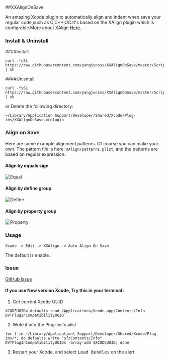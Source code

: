 ##XXAlignOnSave

An amazing Xcode plugin to automatically align and indent when save your regular code,such as C,C++,OC.It's based on the XAlign plugin which is configrable.More about XAlign [Here](https://github.com/qfish/XAlign).

### Install & Uninstall

####Install
```shell
curl -fsSL https://raw.githubusercontent.com/yangjunsss/XXAlignOnSave/master/Scripts/install.sh | sh
```
####Unisntall
```shell
curl -fsSL https://raw.githubusercontent.com/yangjunsss/XXAlignOnSave/master/Scripts/uninstall.sh | sh
```

or Delete the following directory:

```
~/Library/Application Support/Developer/Shared/Xcode/Plug-ins/XXAlignOnSave.xcplugin
```


### Align on Save

Here are some example alignment patterns. Of course you can make your own. The pattern file is here:  `XAlign/patterns.plist`, and the patterns are based on regular expression.

#### Align by equals sign
![Equal](http://qfi.sh/XAlign/images/equal.gif)

#### Align by define group
![Define](http://qfi.sh/XAlign/images/define.gif)

#### Align by property group
![Property](http://qfi.sh/XAlign/images/property.gif)

### Usage

```
Xcode -> Edit -> XXAlign -> Auto Align On Save
```
The default is enable.


### Issue  
[GitHub Issue](https://github.com/yangjunsss/XXAlignOnSave/issues)
  
#### If you use New version Xcode, Try this in your terminal : 
  
  1. Get current Xcode UUID  
  
  ```shell
  XCODEUUID=`defaults read /Applications/Xcode.app/Contents/Info DVTPlugInCompatibilityUUID`
  ```
  2. Write it into the Plug-ins's plist  
  
  ```shell
  for f in ~/Library/Application\ Support/Developer/Shared/Xcode/Plug-ins/*; do defaults write "$f/Contents/Info" DVTPlugInCompatibilityUUIDs -array-add $XCODEUUID; done
  ```
  3. Restart your Xcode, and select <kbd>Load Bundles</kbd> on the alert
   

